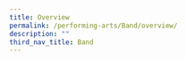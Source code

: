 ```yaml
---
title: Overview
permalink: /performing-arts/Band/overview/
description: ""
third_nav_title: Band
---
```

